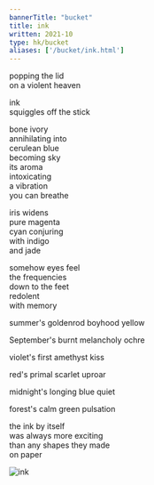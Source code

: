 ```yaml
---
bannerTitle: "bucket" 
title: ink 
written: 2021-10
type: hk/bucket
aliases: ['/bucket/ink.html']
---
```


popping the lid  
on a violent heaven  

ink  
squiggles off the stick  

bone ivory   
annihilating into  
cerulean blue  
becoming sky  
its aroma  
intoxicating  
a vibration  
you can breathe  

iris widens  
pure magenta  
cyan conjuring  
with indigo  
and jade  

somehow eyes feel  
the frequencies  
down to the feet  
redolent  
with memory
  
summer's goldenrod boyhood yellow  
  
September's burnt melancholy ochre  

violet's first amethyst kiss  
  
red's primal scarlet uproar  
  
midnight's longing blue quiet

forest's calm green pulsation

the ink by itself  
was always more exciting  
than any shapes they made  
on paper  

![ink](/images/bucket/inks.jpg "ink on squeegies")
